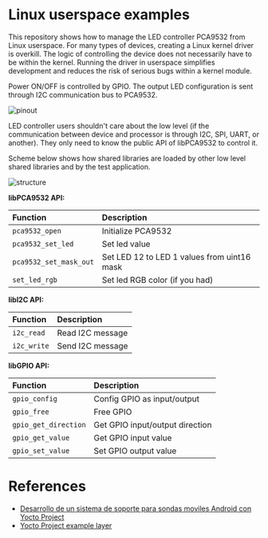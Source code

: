 # Linux userspace examples
This repository shows how to manage the LED controller PCA9532 from Linux userspace. For many types of devices, creating a Linux kernel driver is overkill. The logic of controlling the device does not necessarily have to be within the kernel. Running the driver in userspace simplifies development and reduces the risk of serious bugs within a kernel module.

Power ON/OFF is controlled by GPIO. The output LED configuration is sent through I2C communication bus to PCA9532.

![pinout](http://mbed.org/media/uploads/chris/pca9532pinout.png)

LED controller users shouldn't care about the low level (if the communication between device and processor is through I2C, SPI, UART, or another). They only need to know the public API of libPCA9532 to control it. 

Scheme below shows how shared libraries are loaded by other low level shared libraries and by the test application.

![structure](https://imgur.com/05qfkYi.jpg)

**libPCA9532 API:**

| Function | Description |
| :--- | :--- | 
| `pca9532_open` | Initialize PCA9532 |
| `pca9532_set_led` | Set led value |
| `pca9532_set_mask_out` | Set LED 12 to LED 1 values from uint16 mask  |
| `set_led_rgb` | Set led RGB color (if you had) |

**libI2C API:**

| Function | Description |
| :--- | :--- | 
| `i2c_read` | Read I2C message |
| `i2c_write` | Send I2C message |

**libGPIO API:**

| Function | Description |
| :--- | :--- | 
| `gpio_config` | Config GPIO as input/output |
| `gpio_free` | Free GPIO |
| `gpio_get_direction` | Get GPIO input/output direction  |
| `gpio_get_value` | Get GPIO input value |
| `gpio_set_value` | Set GPIO output value |

# References
- [Desarrollo de un sistema de soporte para sondas moviles Android con Yocto Project](https://riunet.upv.es/bitstream/handle/10251/181908/Lopez%20-%20DESARROLLO%20DEL%20SOFTWARE%20DE%20UN%20SISTEMA%20DE%20SOPORTE%20PARA%20SONDAS%20MOVILES%20ANDROID%20CON%20YOCTO%20PR....pdf?sequence=1&isAllowed=y)
- [Yocto Project example layer](https://github.com/bloppan/meta-app)
















